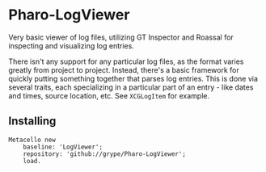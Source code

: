 # Pharo-LogViewer

Very basic viewer of log files, utilizing GT Inspector and Roassal for inspecting and visualizing log entries. 

There isn't any support for any particular log files, as the format varies greatly from project to project. Instead, there's a basic framework for quickly putting something together that parses log entries. This is done via several traits, each specializing in a particular part of an entry - like dates and times, source location, etc. See `XCGLogItem` for example.

## Installing

```smalltalk
Metacello new 
	baseline: 'LogViewer';
	repository: 'github://grype/Pharo-LogViewer';
	load.
```
